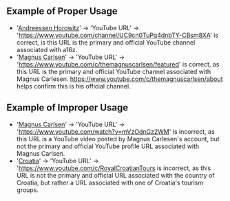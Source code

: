 ## Example of Proper Usage
* '[Andreessen Horowitz](https://golden.com/wiki/Andreessen_Horowitz_(a16z)-K4N)' -> 'YouTube URL' -> 'https://www.youtube.com/channel/UC9cn0TuPq4dnbTY-CBsm8XA' is correct, is this URL is the primary and official YouTube channel associated with a16z.
* '[Magnus Carlsen](https://golden.com/wiki/Magnus_Carlsen-ZPKDG)' -> 'YouTube URL' -> 'https://www.youtube.com/c/themagnuscarlsen/featured' is correct, as this URL is the primary and official YouTube channel associated with Magnus Carlesen. https://www.youtube.com/c/themagnuscarlsen/about helps confirm this is his official channel.

## Example of Improper Usage
* '[Magnus Carlsen](https://golden.com/wiki/Magnus_Carlsen-ZPKDG)' -> 'YouTube URL' -> 'https://www.youtube.com/watch?v=mVzOdnGz2WM' is incorrect, as this URL is a YouTube video posted by Magnus Carlesen's account, but not the primary and official YouTube profile URL associated with Magnus Carlsen.
* '[Croatia](https://golden.com/wiki/Croatia-EP88)' -> 'YouTube URL' -> 'https://www.youtube.com/c/RoyalCroatianTours is incorrect, as this URL is not the primary and official URL associated with the country of Croatia, but rather a URL associated with one of Croatia's tourism groups.
